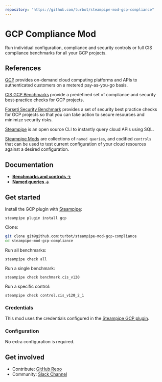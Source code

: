 ```yaml
---
repository: "https://github.com/turbot/steampipe-mod-gcp-compliance"
---
```


# GCP Compliance Mod

Run individual configuration, compliance and security controls or full CIS compliance benchmarks for all your GCP projects. 

## References
[GCP](https://cloud.google.com) provides on-demand cloud computing platforms and APIs to authenticated customers on a metered pay-as-you-go basis.

[CIS GCP Benchmarks](https://www.cisecurity.org/benchmark/google_cloud_computing_platform/) provide a predefined set of compliance and security best-practice checks for GCP projects.

[Forseti Security Benchmark](https://forsetisecurity.org/docs/latest/concepts/best-practices.html) provides a set of security best practice checks for GCP projects so that you can take action to secure resources and minimize security risks.

[Steampipe](https://steampipe.io) is an open source CLI to instantly query cloud APIs using SQL.

[Steampipe Mods](https://steampipe.io/docs/reference/mod-resources#mod) are collections of `named queries`, and codified `controls` that can be used to test current configuration of your cloud resources against a desired configuration.

## Documentation

- **[Benchmarks and controls →](https://hub.steampipe.io/mods/turbot/gcp_compliance/controls)**
- **[Named queries →](https://hub.steampipe.io/mods/turbot/gcp_compliance/queries)**

## Get started

Install the GCP plugin with [Steampipe](https://steampipe.io):
```shell
steampipe plugin install gcp
```

Clone:
```sh
git clone git@github.com:turbot/steampipe-mod-gcp-compliance
cd steampipe-mod-gcp-compliance
```

Run all benchmarks:
```shell
steampipe check all
```

Run a single benchmark:
```shell
steampipe check benchmark.cis_v120
```

Run a specific control:
```shell
steampipe check control.cis_v120_2_1
```

### Credentials

This mod uses the credentials configured in the [Steampipe GCP plugin](https://hub.steampipe.io/plugins/turbot/gcp).

### Configuration

No extra configuration is required.

## Get involved

* Contribute: [GitHub Repo](https://github.com/turbot/steampipe-mod-gcp-compliance)
* Community: [Slack Channel](https://join.slack.com/t/steampipe/shared_invite/zt-oij778tv-lYyRTWOTMQYBVAbtPSWs3g)

